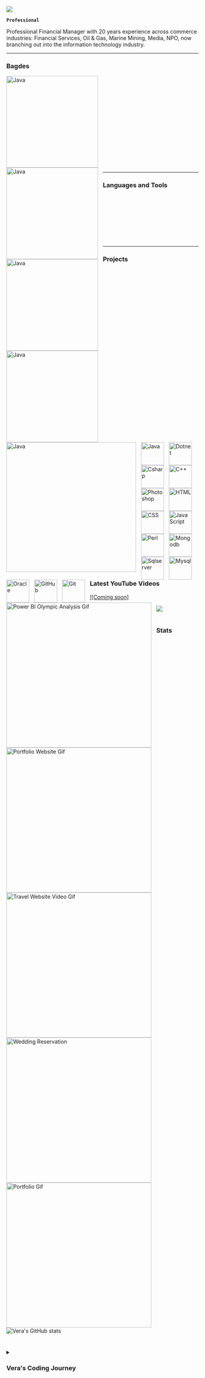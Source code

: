 ![](https://www.thedigitaltransformationpeople.com/wp-content/uploads/2019/10/https-www.thedigitaltransformationpeople.comchannelsanalyticsdigital-transformation-getting-the-data-right.jpg)

**`Professional`**

Professional Financial Manager with 20 years experience across commerce industries: Financial Services, Oil &amp; Gas, Marine Mining, Media, NPO, now branching out into the information technology industry.


---
### Bagdes

<img align="left" alt="Java" width="240px" style="padding-right:10px;" src="https://user-images.githubusercontent.com/115295850/209122132-79444f40-1646-4355-b3e7-f96f55dbe0cc.png"/>
<img align="left" alt="Java" width="240px" style="padding-right:10px;" src="https://user-images.githubusercontent.com/115295850/209122153-a057b925-f390-4036-98e1-b7a5d5f70373.png"/>
<img align="left" alt="Java" width="240px" style="padding-right:10px;" src="https://user-images.githubusercontent.com/115295850/209122163-44ebfd39-4bc3-406c-8d20-20903f86ddfe.png"/>
<img align="left" alt="Java" width="240px" style="padding-right:10px;" src="https://user-images.githubusercontent.com/115295850/209122222-10f75dcf-a660-4dce-90db-5c6a4fe6eb89.png"/>
<img align="left" alt="Java" width="340px" style="padding-right:10px;" src="https://user-images.githubusercontent.com/115295850/209122116-f9bb5c88-1ab3-4ba0-bdad-22bb2c2f9e1c.jpg"/>

<br />
<br />
<br />
<br />
<br />
<br />
<br />
<br />
<br />
<br />
<br />
<br />
<br />
<br />

---
### Languages and Tools

<img align="left" alt="Java" width="60px" style="padding-right:10px;" src="https://cdn.jsdelivr.net/gh/devicons/devicon/icons/java/java-original.svg"/>
<img align="left" alt="Dotnet" width="60px" style="padding-right:10px;" src="https://cdn.jsdelivr.net/gh/devicons/devicon/icons/dot-net/dot-net-original-wordmark.svg" />
<img align="left" alt="Csharp" width="60px" style="padding-right:10px;" src="https://cdn.jsdelivr.net/gh/devicons/devicon/icons/csharp/csharp-original.svg" />
<img align="left" alt="C++" width="60px" style="padding-right:10px;" src="https://cdn.jsdelivr.net/gh/devicons/devicon/icons/cplusplus/cplusplus-line.svg" />
<img align="left" alt="Photoshop" width="60px" style="padding-right:10px;" src="https://cdn.jsdelivr.net/gh/devicons/devicon/icons/photoshop/photoshop-plain.svg" />
<img align="left" alt="HTML" width="60px" style="padding-right:10px;" src="https://cdn.jsdelivr.net/gh/devicons/devicon/icons/html5/html5-plain.svg" />
<img align="left" alt="CSS" width="60px" style="padding-right:10px;" src="https://cdn.jsdelivr.net/gh/devicons/devicon/icons/css3/css3-plain.svg" />
<img align="left" alt="JavaScript" width="60px" style="padding-right:10px;" src="https://cdn.jsdelivr.net/gh/devicons/devicon/icons/javascript/javascript-plain.svg" />
<img align="left" alt="Perl" width="60px" style="padding-right:10px;" src="https://api.iconify.design/logos-perl.svg" />
<img align="left" alt="Mongodb" width="60px" style="padding-right:10px;" src="https://cdn.jsdelivr.net/gh/devicons/devicon/icons/mongodb/mongodb-original-wordmark.svg" />
<img align="left" alt="Sqlserver" width="60px" style="padding-right:10px;" src="https://cdn.jsdelivr.net/gh/devicons/devicon/icons/microsoftsqlserver/microsoftsqlserver-plain-wordmark.svg" />
<img align="left" alt="Mysql" width="60px" style="padding-right:10px;" src="https://cdn.jsdelivr.net/gh/devicons/devicon/icons/mysql/mysql-original-wordmark.svg" />
<img align="left" alt="Oracle" width="60px" style="padding-right:10px;" src="https://cdn.jsdelivr.net/gh/devicons/devicon/icons/oracle/oracle-original.svg" />
<img align="left" alt="GitHub" width="60px" style="padding-right:10px;" src="https://cdn.jsdelivr.net/gh/devicons/devicon/icons/github/github-original.svg" />
<img align="left" alt="Git" width="60px" style="padding-right:10px;" src="https://cdn.jsdelivr.net/gh/devicons/devicon/icons/git/git-original.svg" />
<br />
<br />
<br />
<br />
<br />
<br />
<br />

---
### Projects

<!-- BEGIN YOUTUBE-CARDS -->
<img align="left" alt="Power BI Olympic Analysis Gif" width="380px" style="padding-right:10px;" src="https://user-images.githubusercontent.com/115295850/196039686-2009695f-ec2b-4cdb-8f0c-7c715c36b07e.gif"/>
<img align="left" alt="Portfolio Website Gif" width="380px" style="padding-right:10px;" src="https://user-images.githubusercontent.com/115295850/198849509-c8dc5f29-fbc4-4845-a6eb-a27d40ccd160.gif"/>
<img align="left" alt="Travel Website Video Gif" width="380px" style="padding-right:10px;" src="https://user-images.githubusercontent.com/115295850/198849504-4c144c14-249f-43a7-ba9c-585a33113d9d.gif"/>
<img align="left" alt="Wedding Reservation" width="380px" style="padding-right:10px;" src="https://user-images.githubusercontent.com/115295850/198849519-80a049c2-fed8-4ac3-aac2-a0349aa59670.gif"/>
<img align="left" alt="Portfolio Gif" width="380px" style="padding-right:10px;" src="https://user-images.githubusercontent.com/115295850/196039789-52e7ec6e-b01b-467b-8d46-25b6a6d088f8.gif"/>
<br />
<br />
<br />
<br />
<br />
<br />
<!-- END YOUTUBE-CARDS -->
<br />
<br />
<br />
<br />
<br />
<br />
<br />
<br />
<br />
<br />
<br />
<br />
<br />
<br />
<br />
<br />
<br />
<br />
<br />
<br />
<br />
<br />
<br />
<br />
<br />

#
### Latest YouTube Videos

<!-- BEGIN YOUTUBE-CARDS -->
[![Coming soon]](blank)
<!-- END YOUTUBE-CARDS -->

[<img src="https://custom-icon-badges.demolab.com/badge/-Subscribe%20For%20More-red?style=for-the-badge&logo=video&logoColor=white"/>](https://www.youtube.com/?sub_confirmation=1)

#

### Stats

![Vera's GitHub stats](https://github-readme-stats.vercel.app/api?username=Verak7&show_icons=true&theme=default)

<!-- ![GitHub Streak](https://streak-stats.demolab.com?user=Verak7&theme=default&border_radius=4.5) -->

#

<details>
 <summary><h3> Vera's Coding Journey</h3></summary>
   Programming education began with my experience at Schlumberger as a front end GUI user of Netsuite being involved with back end account mapping due to erroneous design &amp; development at the time of customization by the development team.&nbsp;<br>Migration of Financial Database within ERP software (Quickbooks) from Desktop to Cloud.&nbsp;<br>Custom financial report writing to bridge the gap in the Cloud ERP software incompatibility.&nbsp;<br>Manual back-ups and restore.&nbsp;<br>Reporting Financial Results to Department of State using excel pivots &amp; formulae to extrapolate data.&nbsp;<br> All the troubleshooting over the years lead me to exploring a career in IT.

[website]: coming soon
[youtube]: coming soon
